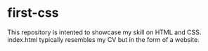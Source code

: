 # first-css
This repository is intented to showcase my skill on HTML and CSS.
index.html typically resembles my CV but in the form of a website.
